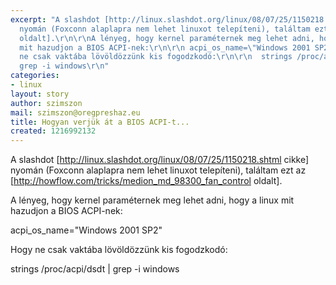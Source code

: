 ```yaml
---
excerpt: "A slashdot [http://linux.slashdot.org/linux/08/07/25/1150218.shtml cikke]
  nyomán (Foxconn alaplapra nem lehet linuxot telepíteni), találtam ezt az [http://howflow.com/tricks/medion_md_98300_fan_control
  oldalt].\r\n\r\nA lényeg, hogy kernel paraméternek meg lehet adni, hogy a linux
  mit hazudjon a BIOS ACPI-nek:\r\n\r\n acpi_os_name=\"Windows 2001 SP2\" \r\n\r\nHogy
  ne csak vaktába lövöldözzünk kis fogodzkodó:\r\n\r\n  strings /proc/acpi/dsdt |
  grep -i windows\r\n"
categories:
- linux
layout: story
author: szimszon
mail: szimszon@oregpreshaz.eu
title: Hogyan verjük át a BIOS ACPI-t...
created: 1216992132
---
```

A slashdot [http://linux.slashdot.org/linux/08/07/25/1150218.shtml cikke] nyomán (Foxconn alaplapra nem lehet linuxot telepíteni), találtam ezt az [http://howflow.com/tricks/medion_md_98300_fan_control oldalt].

A lényeg, hogy kernel paraméternek meg lehet adni, hogy a linux mit hazudjon a BIOS ACPI-nek:

 acpi_os_name="Windows 2001 SP2" 

Hogy ne csak vaktába lövöldözzünk kis fogodzkodó:

  strings /proc/acpi/dsdt | grep -i windows
